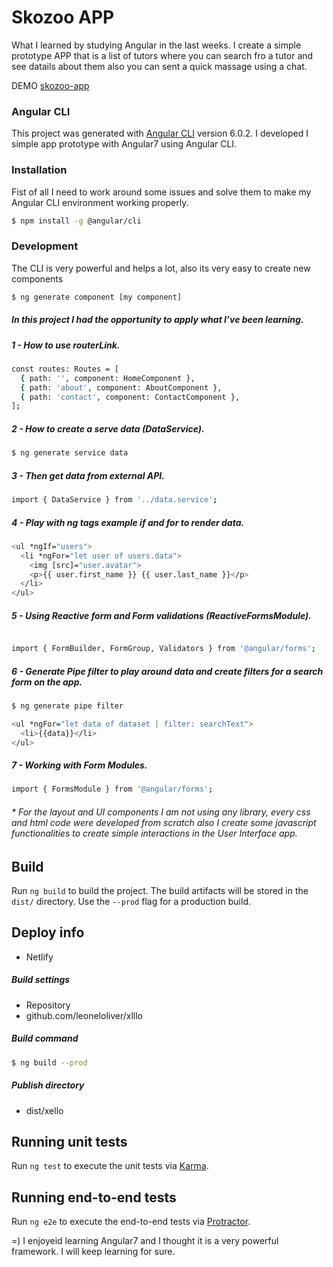 # Skozoo APP
What I learned by studying Angular in the last weeks.
I create a simple prototype APP that is a list of tutors where you can search fro a tutor and see datails about them also you can sent a quick massage using a chat.

DEMO [skozoo-app](https://skozoo.netlify.com/)


### Angular CLI
This project was generated with [Angular CLI](https://github.com/angular/angular-cli) version 6.0.2.
I developed I simple app prototype with Angular7 using Angular CLI.

### Installation
Fist of all I need to work around some issues and solve them to make my Angular CLI environment working properly.

```sh
$ npm install -g @angular/cli
```


### Development
The CLI is very powerful and helps a lot, also its very easy to create new components

```sh
$ ng generate component [my component]
```
##### In this project I had the opportunity to apply what I’ve been learning.

##### 1 - How to use routerLink.

```sh
const routes: Routes = [
  { path: '', component: HomeComponent },
  { path: 'about', component: AboutComponent },
  { path: 'contact', component: ContactComponent },
];
```

##### 2 - How to create a serve data (DataService).

```sh
$ ng generate service data
```

##### 3 - Then get data from external API.

```sh
import { DataService } from '../data.service';
```

##### 4 - Play with ng tags example if and for to render data.

```sh
<ul *ngIf="users">
  <li *ngFor="let user of users.data">
    <img [src]="user.avatar">
    <p>{{ user.first_name }} {{ user.last_name }}</p>
  </li>
</ul>
```

##### 5 - Using Reactive form and Form validations (ReactiveFormsModule).

```sh

import { FormBuilder, FormGroup, Validators } from '@angular/forms';
```

##### 6 - Generate Pipe filter to play around data and create filters for a search form  on the app.

```sh
$ ng generate pipe filter
```
```sh
<ul *ngFor="let data of dataset | filter: searchText">
  <li>{{data}}</li>
</ul>
```
##### 7 - Working with Form Modules.

```sh
import { FormsModule } from '@angular/forms';
```

###### * For the layout and UI components I am not using any library, every css and html code were developed from scratch also I create some javascript functionalities to create simple interactions in the User Interface app.

## Build

Run `ng build` to build the project. The build artifacts will be stored in the `dist/` directory. Use the `--prod` flag for a production build.

## Deploy info

* Netlify
##### Build settings
* Repository
* github.com/leoneloliver/xlllo
##### Build command
```sh
$ ng build --prod
```
##### Publish directory
* dist/xello

## Running unit tests

Run `ng test` to execute the unit tests via [Karma](https://karma-runner.github.io).

## Running end-to-end tests

Run `ng e2e` to execute the end-to-end tests via [Protractor](http://www.protractortest.org/).

=) I enjoyeid learning Angular7 and I thought it is a very powerful framework. I will keep learning for sure. 

